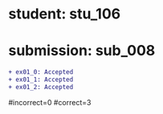 # student: stu_106
# submission: sub_008

```diff
+ ex01_0: Accepted
+ ex01_1: Accepted
+ ex01_2: Accepted
```
#incorrect=0
#correct=3
